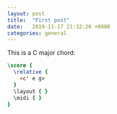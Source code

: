 ```yaml
---
layout: post
title:  "First post"
date:   2019-11-17 21:32:26 +0000
categories: general
---
```


This is a C major chord:

```lilypond
\score {
  \relative {
    <c' e g>
  }
  \layout { }
  \midi { }
}
```
